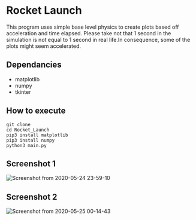 # Rocket Launch
This program uses simple base level physics to create plots based off acceleration and time elapsed. Please take not that 1 second in the simulation is not equal to 1 second in real life.In consequence, some of the plots might seem accelerated.

## Dependancies
- matplotlib
- numpy
- tkinter

## How to execute
```
git clone 
cd Rocket_Launch
pip3 install matplotlib
pip3 install numpy
python3 main.py
```

## Screenshot 1
![Screenshot from 2020-05-24 23-59-10](https://user-images.githubusercontent.com/49179489/82777064-fb428380-9e1a-11ea-9ae8-c285061e0d93.png)

## Screenshot 2
![Screenshot from 2020-05-25 00-14-43](https://user-images.githubusercontent.com/49179489/82777685-d0592f00-9e1c-11ea-9c47-c782703fa645.png)


